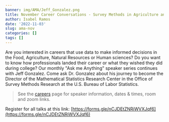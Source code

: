 ```yaml
---
banner: img/AMA/Jeff_Gonzalez.png
title: November Career Conversations - Survey Methods in Agriculture and Human Services
author: Isabel Ramos
date: '2022-11-03'
slug: ama-nov
categories: []
tags: []
---
```


Are you interested in careers that use data to make informed decisions in the Food, Agriculture, Natural Resources or Human sciences? Do you want to know how professionals landed their career or what they wished they did during college? Our monthly "Ask me Anything" speaker series continues with Jeff Gonzalez. Come ask Dr. Gonzalez about his journey to become the Director of the Mathematical Statistics Research Center in the Office of Survey Methods Research at the U.S. Bureau of Labor Statistics. 

> See the [careers](https://www.dataanalytics4fanh.science/careers/) page for speaker information, dates & times, room and zoom links. 

Register for all talks at this link: [https://forms.gle/nCJDEtZNRiWVXJqf6](https://forms.gle/nCJDEtZNRiWVXJqf6)
